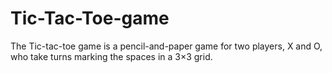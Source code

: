 # Tic-Tac-Toe-game
The Tic-tac-toe game is a pencil-and-paper game for two players, X and O, who take turns marking the spaces in a 3×3 grid. 

